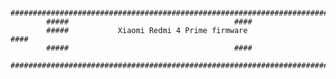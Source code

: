 


						





			##############################################################################	
			#####									  ####	
			#####			Xiaomi Redmi 4 Prime firmware                     ####
			#####									  ####
			##############################################################################  
